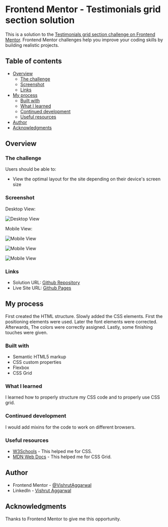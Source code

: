 # Frontend Mentor - Testimonials grid section solution

This is a solution to the [Testimonials grid section challenge on Frontend Mentor](https://www.frontendmentor.io/challenges/testimonials-grid-section-Nnw6J7Un7). Frontend Mentor challenges help you improve your coding skills by building realistic projects. 

## Table of contents

- [Overview](#overview)
  - [The challenge](#the-challenge)
  - [Screenshot](#screenshot)
  - [Links](#links)
- [My process](#my-process)
  - [Built with](#built-with)
  - [What I learned](#what-i-learned)
  - [Continued development](#continued-development)
  - [Useful resources](#useful-resources)
- [Author](#author)
- [Acknowledgments](#acknowledgments)

## Overview

### The challenge

Users should be able to:

- View the optimal layout for the site depending on their device's screen size

### Screenshot

Desktop View:

![Desktop View](./screenshots/deskview.png)

Mobile View:

![Mobile View](./screenshots/mobview1.png)

![Mobile View](./screenshots/mobview2.png)

![Mobile View](./screenshots/mobview3.png)

### Links

- Solution URL: [Github Repository](https://github.com/VishrutAggarwal/testimonials-grid-section-main)
- Live Site URL: [Github Pages](https://vishrutaggarwal.github.io/testimonials-grid-section-main/)

## My process

First created the HTML structure.
Slowly added the CSS elements.
First the positioning elements were used.
Later the font elements were corrected.
Afterwards, The colors were correctly assigned.
Lastly, some finishing touches were given.

### Built with

- Semantic HTML5 markup
- CSS custom properties
- Flexbox
- CSS Grid

### What I learned

I learned how to properly structure my CSS code and to properly use CSS grid.

### Continued development

I would add mixins for the code to work on different browsers.

### Useful resources

- [W3Schools](https://www.w3schools.com/css/) - This helped me for CSS.
- [MDN Web Docs](https://developer.mozilla.org/en-US/docs/Web/CSS) - This helped me for CSS Grid.

## Author

- Frontend Mentor - [@VishrutAggarwal](https://www.frontendmentor.io/profile/VishrutAggarwal)
- LinkedIn - [Vishrut Aggarwal](https://www.linkedin.com/in/vishrut-aggarwal/)

## Acknowledgments

Thanks to Frontend Mentor to give me this opportunity.